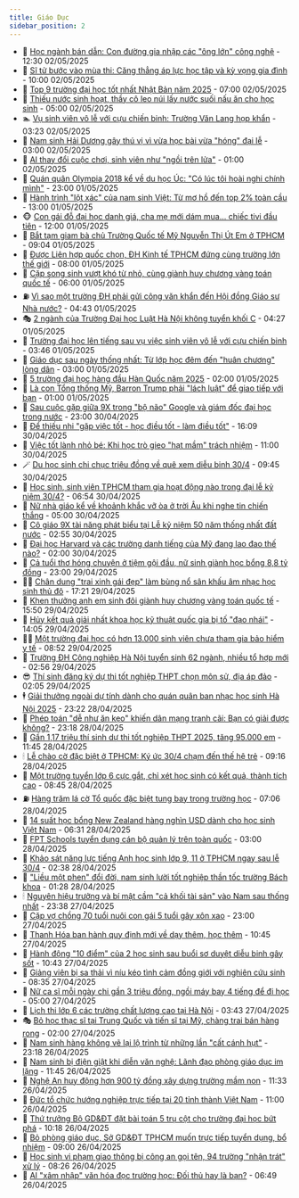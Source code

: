 ```yaml
---
title: Giáo Dục
sidebar_position: 2
---
```


<!-- dantri-giao-duc:START -->
- 🤡 [Học ngành bán dẫn: Con đường gia nhập các &quot;ông lớn&quot; công nghệ](https://dantri.com.vn/giao-duc/hoc-nganh-ban-dan-con-duong-gia-nhap-cac-ong-lon-cong-nghe-20250502113457112.htm) - 12:30 02/05/2025
- 🗽 [Sĩ tử bước vào mùa thi: Căng thẳng áp lực học tập và kỳ vọng gia đình](https://dantri.com.vn/giao-duc/si-tu-buoc-vao-mua-thi-cang-thang-ap-luc-hoc-tap-va-ky-vong-gia-dinh-20250430175401645.htm) - 10:00 02/05/2025
- 🚦 [Top 9 trường đại học tốt nhất Nhật Bản năm 2025](https://dantri.com.vn/giao-duc/top-9-truong-dai-hoc-tot-nhat-nhat-ban-nam-2025-20250501202923859.htm) - 07:00 02/05/2025
- 🌋 [Thiếu nước sinh hoạt, thầy cô leo núi lấy nước suối nấu ăn cho học sinh](https://dantri.com.vn/giao-duc/thieu-nuoc-sinh-hoat-thay-co-leo-nui-lay-nuoc-suoi-nau-an-cho-hoc-sinh-20250430095829608.htm) - 05:00 02/05/2025
- 🏊 [Vụ sinh viên vô lễ với cựu chiến binh: Trường Văn Lang họp khẩn](https://dantri.com.vn/giao-duc/vu-sinh-vien-vo-le-voi-cuu-chien-binh-truong-van-lang-hop-khan-20250502101332540.htm) - 03:23 02/05/2025
- 🎃 [Nam sinh Hải Dương gây thú vị vì vừa học bài vừa &quot;hóng&quot; đại lễ](https://dantri.com.vn/giao-duc/nam-sinh-hai-duong-gay-thu-vi-vi-vua-hoc-bai-vua-hong-dai-le-20250502025733489.htm) - 03:00 02/05/2025
- 💄 [AI thay đổi cuộc chơi, sinh viên như &quot;ngồi trên lửa&quot;](https://dantri.com.vn/giao-duc/ai-thay-doi-cuoc-choi-sinh-vien-nhu-ngoi-tren-lua-20250501211346125.htm) - 01:00 02/05/2025
- 🦅 [Quán quân Olympia 2018 kể về du học Úc: &quot;Có lúc tôi hoài nghi chính mình&quot;](https://dantri.com.vn/giao-duc/quan-quan-olympia-2018-ke-ve-du-hoc-uc-co-luc-toi-hoai-nghi-chinh-minh-20250426161017433.htm) - 23:00 01/05/2025
- 🚦 [Hành trình &quot;lột xác&quot; của nam sinh Việt: Từ mơ hồ đến top 2% toàn cầu](https://dantri.com.vn/giao-duc/hanh-trinh-lot-xac-cua-nam-sinh-viet-tu-mo-ho-den-top-2-toan-cau-20250430235242511.htm) - 13:00 01/05/2025
- 🐵 [Con gái đỗ đại học danh giá, cha mẹ mới dám mua... chiếc tivi đầu tiên](https://dantri.com.vn/giao-duc/con-gai-do-dai-hoc-danh-gia-cha-me-moi-dam-mua-chiec-tivi-dau-tien-20250425194237391.htm) - 12:00 01/05/2025
- 🐘 [Bắt tạm giam bà chủ Trường Quốc tế Mỹ Nguyễn Thị Út Em ở TPHCM](https://dantri.com.vn/phap-luat/bat-tam-giam-ba-chu-truong-quoc-te-my-nguyen-thi-ut-em-o-tphcm-20250501160056850.htm) - 09:04 01/05/2025
- 🦏 [Được Liên hợp quốc chọn, ĐH Kinh tế TPHCM đứng cùng trường lớn thế giới](https://dantri.com.vn/giao-duc/duoc-lien-hop-quoc-chon-dh-kinh-te-tphcm-dung-cung-truong-lon-the-gioi-20250501084746678.htm) - 08:00 01/05/2025
- 💼 [Cặp song sinh vượt khó từ nhỏ, cùng giành huy chương vàng toán quốc tế](https://dantri.com.vn/giao-duc/cap-song-sinh-vuot-kho-tu-nho-cung-gianh-huy-chuong-vang-toan-quoc-te-20250430162821478.htm) - 06:00 01/05/2025
- ⛽️ [Vì sao một trường ĐH phải gửi công văn khẩn đến Hội đồng Giáo sư Nhà nước?](https://dantri.com.vn/giao-duc/vi-sao-mot-truong-dh-phai-gui-cong-van-khan-den-hoi-dong-giao-su-nha-nuoc-20250501113410306.htm) - 04:43 01/05/2025
- 🎭 [2 ngành của Trường Đại học Luật Hà Nội không tuyển khối C](https://dantri.com.vn/giao-duc/2-nganh-cua-truong-dai-hoc-luat-ha-noi-khong-tuyen-khoi-c-20250501094222580.htm) - 04:27 01/05/2025
- 🎃 [Trường đại học lên tiếng sau vụ việc sinh viên vô lễ với cựu chiến binh](https://dantri.com.vn/giao-duc/truong-dai-hoc-len-tieng-sau-vu-viec-sinh-vien-vo-le-voi-cuu-chien-binh-20250501103354156.htm) - 03:46 01/05/2025
- 🚀 [Giáo dục sau ngày thống nhất: Từ lớp học đêm đến &quot;huân chương&quot; lòng dân](https://dantri.com.vn/giao-duc/giao-duc-sau-ngay-thong-nhat-tu-lop-hoc-dem-den-huan-chuong-long-dan-20250501080602221.htm) - 03:00 01/05/2025
- 👀 [5 trường đại học hàng đầu Hàn Quốc năm 2025](https://dantri.com.vn/giao-duc/5-truong-dai-hoc-hang-dau-han-quoc-nam-2025-20250430095313250.htm) - 02:00 01/05/2025
- 🌝 [Là con Tổng thống Mỹ, Barron Trump phải &quot;lách luật&quot; để giao tiếp với bạn](https://dantri.com.vn/giao-duc/la-con-tong-thong-my-barron-trump-phai-lach-luat-de-giao-tiep-voi-ban-20250430162440465.htm) - 01:00 01/05/2025
- 🤗 [Sau cuộc gặp giữa 9X trong &quot;bộ não&quot; Google và giám đốc đại học trong nước](https://dantri.com.vn/giao-duc/sau-cuoc-gap-giua-9x-trong-bo-nao-google-va-giam-doc-dai-hoc-trong-nuoc-20250430144939890.htm) - 23:00 30/04/2025
- 🦄 [Để thiếu nhi &quot;gặp việc tốt - học điều tốt - làm điều tốt&quot;](https://dantri.com.vn/giao-duc/de-thieu-nhi-gap-viec-tot-hoc-dieu-tot-lam-dieu-tot-20250430230336117.htm) - 16:09 30/04/2025
- 🦍 [Việc tốt lành nhỏ bé: Khi học trò gieo &quot;hạt mầm&quot; trách nhiệm](https://dantri.com.vn/giao-duc/viec-tot-lanh-nho-be-khi-hoc-tro-gieo-hat-mam-trach-nhiem-20250430173246670.htm) - 11:00 30/04/2025
- 🪄 [Du học sinh chi chục triệu đồng về quê xem diễu binh 30/4](https://dantri.com.vn/giao-duc/du-hoc-sinh-chi-chuc-trieu-dong-ve-que-xem-dieu-binh-304-20250430141554910.htm) - 09:45 30/04/2025
- 🦆 [Học sinh, sinh viên TPHCM tham gia hoạt động nào trong đại lễ kỷ niệm 30/4?](https://dantri.com.vn/giao-duc/hoc-sinh-sinh-vien-tphcm-tham-gia-hoat-dong-nao-trong-dai-le-ky-niem-304-20250430134517553.htm) - 06:54 30/04/2025
- 🚀 [Nữ nhà giáo kể về khoảnh khắc vỡ òa ở trời Âu khi nghe tin chiến thắng](https://dantri.com.vn/giao-duc/nu-nha-giao-ke-ve-khoanh-khac-vo-oa-o-troi-au-khi-nghe-tin-chien-thang-20250429162303371.htm) - 05:00 30/04/2025
- 🦒 [Cô giáo 9X tài năng phát biểu tại Lễ kỷ niệm 50 năm thống nhất đất nước](https://dantri.com.vn/giao-duc/co-giao-9x-tai-nang-phat-bieu-tai-le-ky-niem-50-nam-thong-nhat-dat-nuoc-20250430085851001.htm) - 02:55 30/04/2025
- 🤡 [Đại học Harvard và các trường danh tiếng của Mỹ đang lao đao thế nào?](https://dantri.com.vn/giao-duc/dai-hoc-harvard-va-cac-truong-danh-tieng-cua-my-dang-lao-dao-the-nao-20250429111838389.htm) - 02:00 30/04/2025
- 🤔 [Cả tuổi thơ hóng chuyện ở tiệm gội đầu, nữ sinh giành học bổng 8,8 tỷ đồng](https://dantri.com.vn/giao-duc/ca-tuoi-tho-hong-chuyen-o-tiem-goi-dau-nu-sinh-gianh-hoc-bong-88-ty-dong-20250428151326933.htm) - 23:00 29/04/2025
- 🧑‍💻 [Chân dung &quot;trai xinh gái đẹp&quot; làm bùng nổ sân khấu âm nhạc học sinh thủ đô](https://dantri.com.vn/giao-duc/chan-dung-trai-xinh-gai-dep-lam-bung-no-san-khau-am-nhac-hoc-sinh-thu-do-20250429121059068.htm) - 17:21 29/04/2025
- 🤡 [Khen thưởng anh em sinh đôi giành huy chương vàng toán quốc tế](https://dantri.com.vn/giao-duc/khen-thuong-anh-em-sinh-doi-gianh-huy-chuong-vang-toan-quoc-te-20250429220847042.htm) - 15:50 29/04/2025
- 🧠 [Hủy kết quả giải nhất khoa học kỹ thuật quốc gia bị tố &quot;đạo nhái&quot;](https://dantri.com.vn/giao-duc/huy-ket-qua-giai-nhat-khoa-hoc-ky-thuat-quoc-gia-bi-to-dao-nhai-20250429205714152.htm) - 14:05 29/04/2025
- 🧑‍💻 [Một trường đại học có hơn 13.000 sinh viên chưa tham gia bảo hiểm y tế](https://dantri.com.vn/giao-duc/mot-truong-dai-hoc-co-hon-13000-sinh-vien-chua-tham-gia-bao-hiem-y-te-20250429154206779.htm) - 08:52 29/04/2025
- 🧠 [Trường ĐH Công nghiệp Hà Nội tuyển sinh 62 ngành, nhiều tổ hợp mới](https://dantri.com.vn/giao-duc/truong-dh-cong-nghiep-ha-noi-tuyen-sinh-62-nganh-nhieu-to-hop-moi-20250429082824147.htm) - 02:56 29/04/2025
- 😎 [Thí sinh đăng ký dự thi tốt nghiệp THPT chọn môn sử, địa áp đảo](https://dantri.com.vn/giao-duc/thi-sinh-dang-ky-du-thi-tot-nghiep-thpt-chon-mon-su-dia-ap-dao-20250429090334889.htm) - 02:05 29/04/2025
- 🕴 [Giải thưởng ngoài dự tính dành cho quán quân ban nhạc học sinh Hà Nội 2025](https://dantri.com.vn/giao-duc/giai-thuong-ngoai-du-tinh-danh-cho-quan-quan-ban-nhac-hoc-sinh-ha-noi-2025-20250429021204058.htm) - 23:22 28/04/2025
- 🧠 [Phép toán &quot;dễ như ăn kẹo&quot; khiến dân mạng tranh cãi: Bạn có giải được không?](https://dantri.com.vn/giao-duc/phep-toan-de-nhu-an-keo-khien-dan-mang-tranh-cai-ban-co-giai-duoc-khong-20250428104242781.htm) - 23:18 28/04/2025
- 🚀 [Gần 1,17 triệu thí sinh dự thi tốt nghiệp THPT 2025, tăng 95.000 em](https://dantri.com.vn/giao-duc/gan-117-trieu-thi-sinh-du-thi-tot-nghiep-thpt-2025-tang-95000-em-20250428184152208.htm) - 11:45 28/04/2025
- 🕯 [Lễ chào cờ đặc biệt ở TPHCM: Ký ức 30/4 chạm đến thế hệ trẻ](https://dantri.com.vn/giao-duc/le-chao-co-dac-biet-o-tphcm-ky-uc-304-cham-den-the-he-tre-20250428152458059.htm) - 09:16 28/04/2025
- 🧰 [Một trường tuyển lớp 6 cực gắt, chỉ xét học sinh có kết quả, thành tích cao](https://dantri.com.vn/giao-duc/mot-truong-tuyen-lop-6-cuc-gat-chi-xet-hoc-sinh-co-ket-qua-thanh-tich-cao-20250428145013268.htm) - 08:45 28/04/2025
- ⛽️ [Hàng trăm lá cờ Tổ quốc đặc biệt tung bay trong trường học](https://dantri.com.vn/giao-duc/hang-tram-la-co-to-quoc-dac-biet-tung-bay-trong-truong-hoc-20250428133746422.htm) - 07:06 28/04/2025
- 🤖 [14 suất học bổng New Zealand hàng nghìn USD dành cho học sinh Việt Nam](https://dantri.com.vn/giao-duc/14-suat-hoc-bong-new-zealand-hang-nghin-usd-danh-cho-hoc-sinh-viet-nam-20250428130244426.htm) - 06:31 28/04/2025
- 🦍 [FPT Schools tuyển dụng cán bộ quản lý trên toàn quốc](https://dantri.com.vn/giao-duc/fpt-schools-tuyen-dung-can-bo-quan-ly-tren-toan-quoc-20250428091021880.htm) - 03:00 28/04/2025
- 🐘 [Khảo sát năng lực tiếng Anh học sinh lớp 9, 11 ở TPHCM ngay sau lễ 30/4](https://dantri.com.vn/giao-duc/khao-sat-nang-luc-tieng-anh-hoc-sinh-lop-9-11-o-tphcm-ngay-sau-le-304-20250428092350860.htm) - 02:38 28/04/2025
- 🌊 [&quot;Liều một phen&quot; đổi đời, nam sinh lười tốt nghiệp thần tốc trường Bách khoa](https://dantri.com.vn/giao-duc/lieu-mot-phen-doi-doi-nam-sinh-luoi-tot-nghiep-than-toc-truong-bach-khoa-20250428072836182.htm) - 01:28 28/04/2025
- 🕯 [Nguyên hiệu trưởng và bí mật cầm &quot;cả khối tài sản&quot; vào Nam sau thống nhất](https://dantri.com.vn/giao-duc/nguyen-hieu-truong-va-bi-mat-cam-ca-khoi-tai-san-vao-nam-sau-thong-nhat-20250427165938714.htm) - 23:38 27/04/2025
- 🐎 [Cặp vợ chồng 70 tuổi nuôi con gái 5 tuổi gây xôn xao](https://dantri.com.vn/giao-duc/cap-vo-chong-70-tuoi-nuoi-con-gai-5-tuoi-gay-xon-xao-20250427114547625.htm) - 23:00 27/04/2025
- 🐻 [Thanh Hóa ban hành quy định mới về dạy thêm, học thêm](https://dantri.com.vn/giao-duc/thanh-hoa-ban-hanh-quy-dinh-moi-ve-day-them-hoc-them-20250427164732405.htm) - 10:45 27/04/2025
- 🐎 [Hành động &quot;10 điểm&quot; của 2 học sinh sau buổi sơ duyệt diễu binh gây sốt](https://dantri.com.vn/giao-duc/hanh-dong-10-diem-cua-2-hoc-sinh-sau-buoi-so-duyet-dieu-binh-gay-sot-20250427171041025.htm) - 10:43 27/04/2025
- 🫣 [Giảng viên bị sa thải vì níu kéo tình cảm đồng giới với nghiên cứu sinh](https://dantri.com.vn/giao-duc/giang-vien-bi-sa-thai-vi-niu-keo-tinh-cam-dong-gioi-voi-nghien-cuu-sinh-20250427150901718.htm) - 08:35 27/04/2025
- 🤭 [Nữ ca sĩ mỗi ngày chi gần 3 triệu đồng, ngồi máy bay 4 tiếng để đi học](https://dantri.com.vn/giao-duc/nu-ca-si-moi-ngay-chi-gan-3-trieu-dong-ngoi-may-bay-4-tieng-de-di-hoc-20250425183010412.htm) - 05:00 27/04/2025
- 🥳 [Lịch thi lớp 6 các trường chất lượng cao tại Hà Nội](https://dantri.com.vn/giao-duc/lich-thi-lop-6-cac-truong-chat-luong-cao-tai-ha-noi-20250427103632622.htm) - 03:43 27/04/2025
- 🎭 [Bỏ học thạc sĩ tại Trung Quốc và tiến sĩ tại Mỹ, chàng trai bán hàng rong](https://dantri.com.vn/giao-duc/bo-hoc-thac-si-tai-trung-quoc-va-tien-si-tai-my-chang-trai-ban-hang-rong-20250426233807714.htm) - 02:00 27/04/2025
- 🥸 [Nam sinh hàng không vẽ lại lộ trình từ những lần &quot;cất cánh hụt&quot;](https://dantri.com.vn/giao-duc/nam-sinh-hang-khong-ve-lai-lo-trinh-tu-nhung-lan-cat-canh-hut-20250426222800695.htm) - 23:18 26/04/2025
- 🦣 [Nam sinh bị điện giật khi diễn văn nghệ: Lãnh đạo phòng giáo dục im lặng](https://dantri.com.vn/giao-duc/nam-sinh-bi-dien-giat-khi-dien-van-nghe-lanh-dao-phong-giao-duc-im-lang-20250426180016688.htm) - 11:45 26/04/2025
- 🤔 [Nghệ An huy động hơn 900 tỷ đồng xây dựng trường mầm non](https://dantri.com.vn/giao-duc/nghe-an-huy-dong-hon-900-ty-dong-xay-dung-truong-mam-non-20250426145101048.htm) - 11:33 26/04/2025
- 🦣 [Đức tổ chức hướng nghiệp trực tiếp tại 20 tỉnh thành Việt Nam](https://dantri.com.vn/giao-duc/duc-to-chuc-huong-nghiep-truc-tiep-tai-20-tinh-thanh-viet-nam-20250426145748412.htm) - 11:00 26/04/2025
- 🐲 [Thứ trưởng Bộ GD&amp;ĐT đặt bài toán 5 trụ cột cho trường đại học bứt phá](https://dantri.com.vn/giao-duc/thu-truong-bo-gddt-dat-bai-toan-5-tru-cot-cho-truong-dai-hoc-but-pha-20250426163509910.htm) - 10:18 26/04/2025
- 🔭 [Bỏ phòng giáo dục, Sở GD&amp;ĐT TPHCM muốn trực tiếp tuyển dụng, bổ nhiệm](https://dantri.com.vn/giao-duc/bo-phong-giao-duc-so-gddt-tphcm-muon-truc-tiep-tuyen-dung-bo-nhiem-20250426155309554.htm) - 09:00 26/04/2025
- 🥷 [Học sinh vi phạm giao thông bị công an gọi tên, 94 trường &quot;nhận trát&quot; xử lý](https://dantri.com.vn/giao-duc/hoc-sinh-vi-pham-giao-thong-bi-cong-an-goi-ten-94-truong-nhan-trat-xu-ly-20250426150032353.htm) - 08:26 26/04/2025
- 🎊 [AI &quot;xâm nhập&quot; văn hóa đọc trường học: Đối thủ hay là bạn?](https://dantri.com.vn/giao-duc/ai-xam-nhap-van-hoa-doc-truong-hoc-doi-thu-hay-la-ban-20250426133540235.htm) - 06:49 26/04/2025<!-- dantri-giao-duc:END -->
